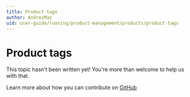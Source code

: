 ```yaml
---
title: Product tags
author: AndreiMaz
uid: user-guide/running/product-management/products/product-tags
---
```

# Product tags

This topic hasn’t been written yet! You're more than welcome to help us with that.

Learn more about how you can contribute on [GitHub](https://github.com/nopSolutions/nopCommerce-Docs/blob/master/CONTRIBUTING.md)